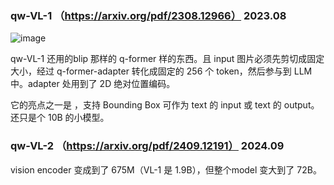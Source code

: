 ### qw-VL-1 （https://arxiv.org/pdf/2308.12966） 2023.08

![image](https://github.com/user-attachments/assets/4121756e-32dc-4a28-ae66-a2215849bba9)

qw-VL-1 还用的blip 那样的 q-former 样的东西。且 input 图片必须先剪切成固定大小，经过 q-former-adapter 转化成固定的 256 个 token，然后参与到 LLM 中。adapter 处用到了 2D 绝对位置编码。

它的亮点之一是 ，支持 Bounding Box 可作为 text 的 input 或 text 的 output。还只是个 10B 的小模型。

### qw-VL-2 （https://arxiv.org/pdf/2409.12191） 2024.09

vision encoder 变成到了 675M（VL-1 是 1.9B），但整个model 变大到了 72B。


